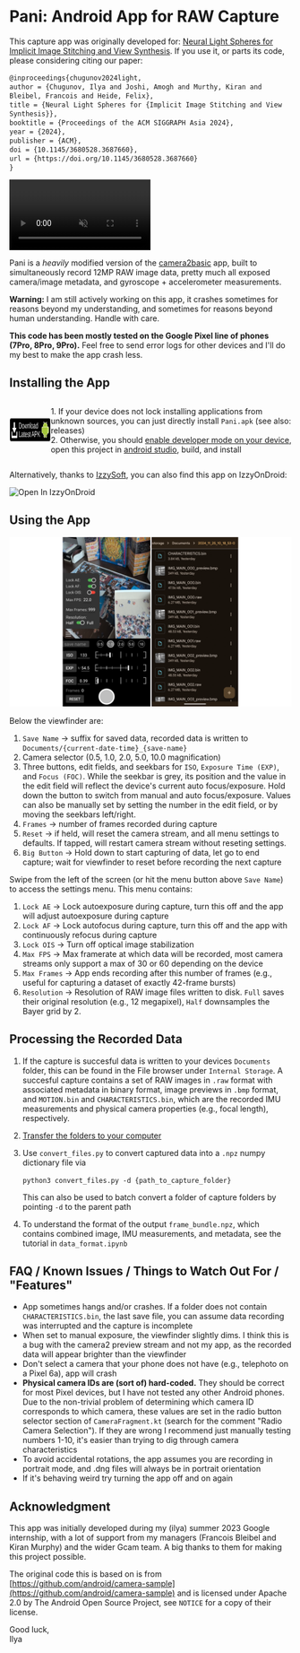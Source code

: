 
# Pani: Android App for RAW Capture
This capture app was originally developed for: [Neural Light Spheres for Implicit Image Stitching and View Synthesis](https://light.princeton.edu/publication/neuls/). If you use it, or parts its code, please considering citing our paper:

```
@inproceedings{chugunov2024light,
author = {Chugunov, Ilya and Joshi, Amogh and Murthy, Kiran and Bleibel, Francois and Heide, Felix},
title = {Neural Light Spheres for {Implicit Image Stitching and View Synthesis}},
booktitle = {Proceedings of the ACM SIGGRAPH Asia 2024},
year = {2024},
publisher = {ACM},
doi = {10.1145/3680528.3687660},
url = {https://doi.org/10.1145/3680528.3687660}
}
```


<div style="display: flex; align-items: center;"><video controls width="50%" src="https://github.com/user-attachments/assets/42434a2a-8b81-478d-8a09-afccc8a91cd5" muted="true"></video></div>






Pani is a *heavily* modified version of the [camera2basic](https://github.com/android/camera-samples/tree/main/Camera2Basic) app, built to simultaneously record 12MP RAW image data, pretty much all exposed camera/image metadata, and gyroscope + accelerometer measurements. 

**Warning:** I am still actively working on this app, it crashes sometimes for reasons beyond my understanding, and sometimes for reasons beyond human understanding. Handle with care.

**This code has been mostly tested on the Google Pixel line of phones (7Pro, 8Pro, 9Pro).** Feel free to send error logs for other devices and I'll do my best to make the app crash less.

## Installing the App
<div style="display: flex; align-items: center;">
  <a href="https://github.com/Ilya-Muromets/Pani/releases/latest/download/Pani.apk" style="text-decoration: none;">
    <img src="!figs/download.svg" alt="Download APK" style="height:45px; margin-right: 10px;"/>
  </a>
  <p style="margin-top:12px">
    1. If your device does not lock installing applications from unknown sources, you can just directly install <code>Pani.apk</code> (see also: releases)<br>
    2. Otherwise, you should <a href="https://developer.android.com/studio/debug/dev-options">enable developer mode on your device</a>, open this project in <a href="https://developer.android.com/studio">android studio</a>, build, and install
  </p>
</div>

  
Alternatively, thanks to [IzzySoft](https://github.com/IzzySoft), you can also find this app on IzzyOnDroid:  
  
<a href="https://apt.izzysoft.de/fdroid/index/apk/com.android.example.camera2.basic/" style="text-decoration: none;">
  <img src="https://gitlab.com/IzzyOnDroid/repo/-/raw/master/assets/IzzyOnDroid.png" alt="Open In IzzyOnDroid" style="height:60px;"/>
</a>




## Using the App
![app](!figs/app.png)

Below the viewfinder are:
1. `Save Name` → suffix for saved data, recorded data is written to `Documents/{current-date-time}_{save-name}`
2. Camera selector (0.5, 1.0, 2.0, 5.0, 10.0 magnification)
3. Three buttons, edit fields, and seekbars for `ISO`, `Exposure Time (EXP)`, and `Focus (FOC)`. While the seekbar is grey, its position and the value in the edit field will reflect the device's current auto focus/exposure. Hold down the button to switch from manual and auto focus/exposure. Values can also be manually set by setting the number in the edit field, or by moving the seekbars left/right.
4. `Frames` → number of frames recorded during capture
5. `Reset` → if held, will reset the camera stream, and all menu settings to defaults. If tapped, will restart camera stream without reseting settings.
6. `Big Button` → Hold down to start capturing of data, let go to end capture; wait for viewfinder to reset before recording the next capture

Swipe from the left of the screen (or hit the menu button above `Save Name`) to access the settings menu. This menu contains:
1. `Lock AE` → Lock autoexposure during capture, turn this off and the app will adjust autoexposure during capture
2. `Lock AF` → Lock autofocus during capture, turn this off and the app with continuously refocus during capture
3. `Lock OIS` → Turn off optical image stabilization
4. `Max FPS` → Max framerate at which data will be recorded, most camera streams only support a max of 30 or 60 depending on the device
5. `Max Frames` → App ends recording after this number of frames (e.g., useful for capturing a dataset of exactly 42-frame bursts)
6. `Resolution` → Resolution of RAW image files written to disk. `Full` saves their original resolution (e.g., 12 megapixel), `Half` downsamples the Bayer grid by 2.

## Processing the Recorded Data
1. If the capture is succesful data is written to your devices `Documents` folder, this can be found in the File browser under `Internal Storage`. A succesful capture contains a set of RAW images in `.raw` format with associated metadata in binary format, image previews in `.bmp` format, and `MOTION.bin` and `CHARACTERISTICS.bin`, which are the recorded IMU measurements and physical camera properties (e.g., focal length), respectively.
2. [Transfer the folders to your computer](https://support.google.com/android/answer/9064445)
3. Use `convert_files.py` to convert captured data into a `.npz` numpy dictionary file via  

    ```python3 convert_files.py -d {path_to_capture_folder}```  

    This can also be used to batch convert a folder of capture folders by pointing `-d` to the parent path

4. To understand the format of the output `frame_bundle.npz`, which contains combined image, IMU measurements, and metadata, see the tutorial in `data_format.ipynb`


## FAQ / Known Issues / Things to Watch Out For / "Features"

* App sometimes hangs and/or crashes. If a folder does not contain `CHARACTERISTICS.bin`, the last save file, you can assume data recording was interrupted and the capture is incomplete
* When set to manual exposure, the viewfinder slightly dims. I think this is a bug with the camera2 preview stream and not my app, as the recorded data will appear brighter than the viewfinder
* Don't select a camera that your phone does not have (e.g., telephoto on a Pixel 6a), app will crash
* **Physical camera IDs are (sort of) hard-coded.** They should be correct for most Pixel devices, but I have not tested any other Android phones. Due to the non-trivial problem of determining which camera ID corresponds to which camera, these values are set in the radio button selector section of `CameraFragment.kt` (search for the comment "Radio Camera Selection"). If they are wrong I recommend just manually testing numbers 1-10, it's easier than trying to dig through camera characteristics
* To avoid accidental rotations, the app assumes you are recording in portrait mode, and .dng files will always be in portrait orientation
* If it's behaving weird try turning the app off and on again

## Acknowledgment
This app was initially developed during my (ilya) summer 2023 Google internship, with a lot of support from my managers (Francois Bleibel and Kiran Murphy) and the wider Gcam team. A big thanks to them for making this project possible.

The original code this is based on is from [https://github.com/android/camera-sample](https://github.com/android/camera-sample) and is licensed under Apache 2.0 by The Android Open Source Project, see `NOTICE` for a copy of their license.

Good luck,  
Ilya


